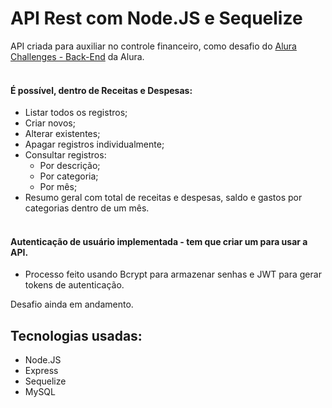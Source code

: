 # API Rest com Node.JS e Sequelize

API criada para auxiliar no controle financeiro, como desafio do <a href='https://www.alura.com.br/challenges/back-end-2?host=https://cursos.alura.com.br' target='_blank'>Alura Challenges - Back-End</a> da Alura.
<br><br>
#### É possível, dentro de Receitas e Despesas:<br>
- Listar todos os registros;<br>
- Criar novos;<br>
- Alterar existentes;<br>
- Apagar registros individualmente;<br>
- Consultar registros:<br>
    - Por descrição;<br>
    - Por categoria;<br>
    - Por mês;<br>
- Resumo geral com total de receitas e despesas, saldo e gastos por categorias dentro de um mês.<br><br>

#### Autenticação de usuário implementada - tem que criar um para usar a API.
- Processo feito usando Bcrypt para armazenar senhas e JWT para gerar tokens de autenticação.

Desafio ainda em andamento.

## Tecnologias usadas:

- Node.JS
- Express
- Sequelize
- MySQL